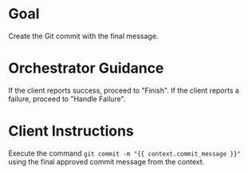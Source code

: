 # Goal
Create the Git commit with the final message.

# Orchestrator Guidance
If the client reports success, proceed to "Finish".
If the client reports a failure, proceed to "Handle Failure".

# Client Instructions
Execute the command `git commit -m "{{ context.commit_message }}"` using the final approved commit message from the context.
